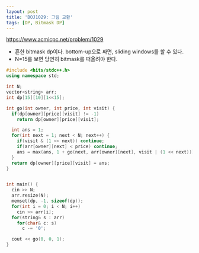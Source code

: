 ```yaml
---
layout: post
title: 'BOJ1029: 그림 교환'
tags: [DP, Bitmask DP]
---
```


<https://www.acmicpc.net/problem/1029>

- 흔한 bitmask dp이다. bottom-up으로 짜면, sliding windows를 할 수 있다.
- N=15를 보면 당연히 bitmask를 떠올려야 한다.

```c++
#include <bits/stdc++.h>
using namespace std;

int N;
vector<string> arr;
int dp[15][10][1<<15];

int go(int owner, int price, int visit) {
  if(dp[owner][price][visit] != -1)
    return dp[owner][price][visit];

  int ans = 1;
  for(int next = 1; next < N; next++) {
    if(visit & (1 << next)) continue;
    if(arr[owner][next] < price) continue;
    ans = max(ans, 1 + go(next, arr[owner][next], visit | (1 << next)));
  }
  return dp[owner][price][visit] = ans;
}


int main() {
  cin >> N;
  arr.resize(N);
  memset(dp, -1, sizeof(dp));
  for(int i = 0; i < N; i++)
    cin >> arr[i];
  for(string& s : arr)
    for(char& c: s)
      c -= '0';

  cout << go(0, 0, 1);
}
```
